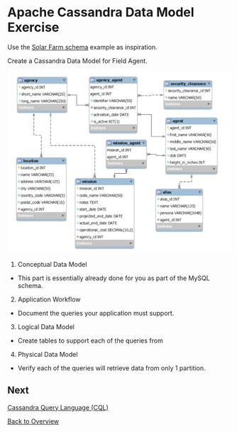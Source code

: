 # Apache Cassandra Data Model Exercise

Use the [Solar Farm schema](../solar-farm/schema/cassandra.cql) example as inspiration.

Create a Cassandra Data Model for Field Agent.

![](./images/field_agent_sql_schema.png)

1. Conceptual Data Model

  - This part is essentially already done for you as part of the MySQL schema.

2. Application Workflow

  - Document the queries your application must support.

3. Logical Data Model

  - Create tables to support each of the queries from 

4. Physical Data Model

  - Verify each of the queries will retrieve data from only 1 partition.

## Next
[Cassandra Query Language (CQL)](cql.md)

[Back to Overview](../README.md)